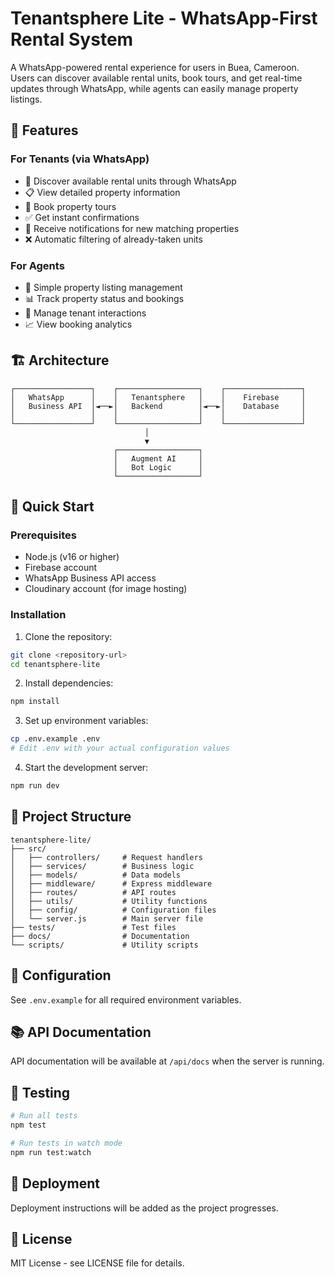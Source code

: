 # Tenantsphere Lite - WhatsApp-First Rental System

A WhatsApp-powered rental experience for users in Buea, Cameroon. Users can discover available rental units, book tours, and get real-time updates through WhatsApp, while agents can easily manage property listings.

## 🎯 Features

### For Tenants (via WhatsApp)
- 💬 Discover available rental units through WhatsApp
- 📋 View detailed property information
- 📅 Book property tours
- ✅ Get instant confirmations
- 🔔 Receive notifications for new matching properties
- ❌ Automatic filtering of already-taken units

### For Agents
- 🏢 Simple property listing management
- 📊 Track property status and bookings
- 👥 Manage tenant interactions
- 📈 View booking analytics

## 🏗️ Architecture

```
┌─────────────────┐    ┌──────────────────┐    ┌─────────────────┐
│   WhatsApp      │    │   Tenantsphere   │    │    Firebase     │
│   Business API  │◄──►│   Backend        │◄──►│    Database     │
│                 │    │                  │    │                 │
└─────────────────┘    └──────────────────┘    └─────────────────┘
                              │
                              ▼
                       ┌──────────────────┐
                       │   Augment AI     │
                       │   Bot Logic      │
                       └──────────────────┘
```

## 🚀 Quick Start

### Prerequisites
- Node.js (v16 or higher)
- Firebase account
- WhatsApp Business API access
- Cloudinary account (for image hosting)

### Installation

1. Clone the repository:
```bash
git clone <repository-url>
cd tenantsphere-lite
```

2. Install dependencies:
```bash
npm install
```

3. Set up environment variables:
```bash
cp .env.example .env
# Edit .env with your actual configuration values
```

4. Start the development server:
```bash
npm run dev
```

## 📁 Project Structure

```
tenantsphere-lite/
├── src/
│   ├── controllers/     # Request handlers
│   ├── services/        # Business logic
│   ├── models/          # Data models
│   ├── middleware/      # Express middleware
│   ├── routes/          # API routes
│   ├── utils/           # Utility functions
│   ├── config/          # Configuration files
│   └── server.js        # Main server file
├── tests/               # Test files
├── docs/                # Documentation
└── scripts/             # Utility scripts
```

## 🔧 Configuration

See `.env.example` for all required environment variables.

## 📚 API Documentation

API documentation will be available at `/api/docs` when the server is running.

## 🧪 Testing

```bash
# Run all tests
npm test

# Run tests in watch mode
npm run test:watch
```

## 🚀 Deployment

Deployment instructions will be added as the project progresses.

## 📄 License

MIT License - see LICENSE file for details.
